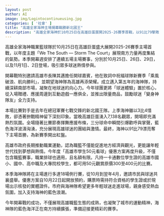 ```yaml
---
layout: post
author: AI
image: img/Logintocontinueusing.jpg
categories: [ '社會' ]
title: "高雄全家海神主場揭幕戰勝新北國王"  
description: "高雄全家海神於10月25日在高雄巨蛋展開2025-26賽季首戰，以91比79擊敗新北國王，開季紅盤。開幕週連續五場主場賽事吸引大批球迷，市府推出學生50元優惠方案，鼓勵年輕世代進場感受南方籃球熱潮。"  "
---
```

高雄全家海神職業籃球隊於10月25日在高雄巨蛋盛大展開2025-26賽季主場首戰，以年度主題「We The South — Storm The Court」展現南方力量再度集結的氣勢。本季開幕週安排了連續五場主場賽事，分別於10月25日、26日、29日，以及11月1日、2日登場，吸引眾多球迷熱情參與。  

開幕戰特別邀請高雄市長陳其邁擔任開球嘉賓，他在致詞中祝福球隊新賽季「乘風破浪、航向勝利」，並期望海神隊為高雄再添榮耀。成立邁入第五年的海神隊，持續深耕南部市場，凝聚在地球迷的向心力。今年球團更將「球迷體驗」置於核心，從入場贈禮、應援周邊到互動遊戲一應俱全，並推出限量商品，鼓勵球迷「變身神隊友」全力支持。  

本場比賽對手是去年在總冠軍賽七戰交鋒的新北國王隊。上季海神雖以3比4惜敗，卻憑著拚戰精神留下深刻印象。當晚高雄巨蛋湧入7,138名觀眾，開場即充滿熱烈氛圍。全場隨著比賽節奏揮舞應援布條，三分球命中瞬間引爆歡呼與掌聲，藍色海洋波濤洶湧，充分展現高雄球迷的團結與激情。最終，海神以91比79漂亮奪下主場首勝，為新賽季開出紅盤。  

高雄市政府長期推動職業運動，認為職籃不僅能促進地方經濟與觀光，更能讓年輕世代找到夢想與熱情。今年度「高雄市學生50元看球」優惠方案再度升級，不僅包含職籃賽事，職業排球也適用，且名額有限。凡持一卡通數位學生證的高雄市國小、國中、高中職及大專院校學生，都可用50元觀賞原價300至400元的比賽。  

本季海神隊將在主場進行多達18場例行賽，從10月到翌年4月，邀請市民與球迷共襄盛舉。優惠方案自10月22日起開放預約，購票時需持符合資格的學生證或於現場出示核發的實體證件。市府與海神隊希望更多年輕球迷走進球場，親身感受熱血氛圍，加入支持海神的藍色浪潮。  

今年開幕戰的成功，不僅展現高雄職籃生態的成熟，也凝聚了城市的運動精神，海神隊的藍色海洋正在南方持續擴張，準備迎接更精彩的賽季。
